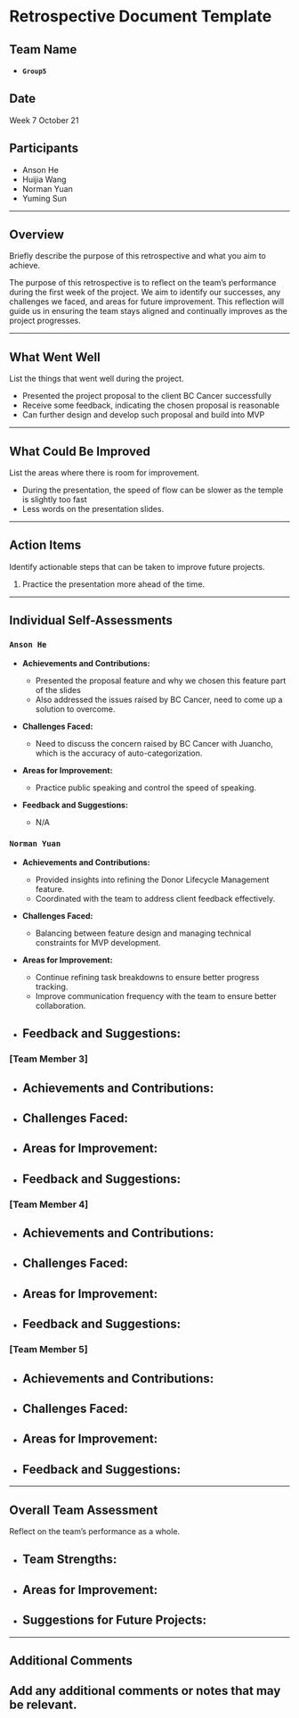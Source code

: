# Retrospective Document Template

## Team Name

- **`Group5`**

## Date

Week 7 October 21

## Participants

- Anson He
- Huijia Wang
- Norman Yuan
- Yuming Sun

---

## Overview
Briefly describe the purpose of this retrospective and what you aim to achieve.

The purpose of this retrospective is to reflect on the team’s performance during the first week of the project. We aim to identify our successes, any challenges we faced, and areas for future improvement. This reflection will guide us in ensuring the team stays aligned and continually improves as the project progresses.

---

## What Went Well

List the things that went well during the project.

- Presented the project proposal to the client BC Cancer successfully
- Receive some feedback, indicating the chosen proposal is reasonable
- Can further design and develop such proposal and build into MVP

---

## What Could Be Improved

List the areas where there is room for improvement.

- During the presentation, the speed of flow can be slower as the temple is slightly too fast
- Less words on the presentation slides.

---

## Action Items

Identify actionable steps that can be taken to improve future projects.

1. Practice the presentation more ahead of the time.

---

## Individual Self-Assessments

### `Anson He`

- **Achievements and Contributions:**

  - Presented the proposal feature and why we chosen this feature part of the slides
  - Also addressed the issues raised by BC Cancer, need to come up a solution to overcome.

- **Challenges Faced:**

  - Need to discuss the concern raised by BC Cancer with Juancho, which is the accuracy of auto-categorization.
  
- **Areas for Improvement:**

  - Practice public speaking and control the speed of speaking.

- **Feedback and Suggestions:**

  - N/A

### `Norman Yuan`

- **Achievements and Contributions:**
  - Provided insights into refining the Donor Lifecycle Management feature.
  - Coordinated with the team to address client feedback effectively.
  
- **Challenges Faced:**
  - Balancing between feature design and managing technical constraints for MVP development.
      
- **Areas for Improvement:**
  - Continue refining task breakdowns to ensure better progress tracking.
  - Improve communication frequency with the team to ensure better collaboration.
    
- **Feedback and Suggestions:**
  -

### [Team Member 3]
- **Achievements and Contributions:**
  -
- **Challenges Faced:**
  -
- **Areas for Improvement:**
  -
- **Feedback and Suggestions:**
  -

### [Team Member 4]
- **Achievements and Contributions:**
  -
- **Challenges Faced:**
  -
- **Areas for Improvement:**
  -
- **Feedback and Suggestions:**
  -

### [Team Member 5]
- **Achievements and Contributions:**
  -
- **Challenges Faced:**
  -
- **Areas for Improvement:**
  -
- **Feedback and Suggestions:**
  -

---

## Overall Team Assessment
Reflect on the team’s performance as a whole.
- **Team Strengths:**
  -
- **Areas for Improvement:**
  -
- **Suggestions for Future Projects:**
  -

---

## Additional Comments
Add any additional comments or notes that may be relevant.
-
